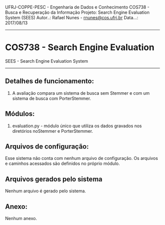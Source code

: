 UFRJ-COPPE-PESC - Engenharia de Dados e Conhecimento
COS738 - Busca e Recuperação da Informação
Projeto: Search Engine Evaluation System (SEES)
Autor..: Rafael Nunes - rnunes@cos.ufrj.br
Data...: 2017/08/13
_______________________________________________________________________________
# COS738 - Search Engine Evaluation
SEES - Search Engine Evaluation System
_______________________________________________________________________________

Detalhes de funcionamento:
--------------------------
1. A avaliação compara um sistema de busca sem Stemmer e com um sistema de busca com PorterStemmer.

Módulos:
--------
1. evaluation.py  - módulo único que utiliza os dados gravados nos diretórios noStemmer e PorterStemmer.

Arquivos de configuração:
-------------------------
Esse sistema não conta com nenhum arquivo de configuração. Os arquivos e caminhos acessados são definidos no próprio módulo.

Arquivos gerados pelo sistema
-----------------------------
Nenhum arquivo é gerado pelo sistema.

Anexo:
------
Nenhum anexo.
